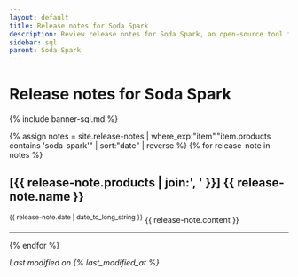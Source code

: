 ```yaml
---
layout: default
title: Release notes for Soda Spark
description: Review release notes for Soda Spark, an open-source tool for testing and monitoring data quality in Spark DataFrames.
sidebar: sql
parent: Soda Spark
---
```


# Release notes for Soda Spark

{% include banner-sql.md %}

{% assign notes = site.release-notes | where_exp:"item","item.products contains 'soda-spark'" | sort:"date" | reverse %}
{% for release-note in notes %}
  <h2>[{{ release-note.products | join:', ' }}] {{ release-note.name }}</h2>
  <sup>{{ release-note.date | date_to_long_string }}</sup>
  {{ release-note.content }}
  <hr/>
{% endfor %}

*Last modified on {% last_modified_at %}*